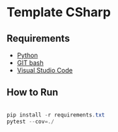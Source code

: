 # Template CSharp

## Requirements

- [Python](https://www.python.org/downloads/)
- [GIT bash](https://git-scm.com/downloads)
- [Visual Studio Code](https://code.visualstudio.com/download)

## How to Run

```powershell

pip install -r requirements.txt
pytest --cov=./

```